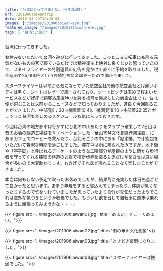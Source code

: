 ```yaml
---
title: "台湾に行ってきました。（今年2回目）"
url: /201906taiwantrip
date: 2019-06-29T12:43:03
images: ["/images/201906taiwan-eye.jpg"]
featured_image: "/images/201906taiwan-eye.jpg"
tags: [ "台湾","旅行" ]
---
```


台湾に行ってきました。

お休みをいただいて台湾へ遊びに行ってきました。このところ自転車にも乗る元気がないものの家で寝ているだけでは精神衛生上絶対に良くないと思っていたので、スタイフライヤーの特別運賃の広告を見かけて直ぐに予約を取りました。税金込みで25,000円というお値打ちな金額だったので助かりました。
<!--more-->



スターフライヤーは以前から気になっていた航空会社で他の航空会社とは違いボディは黒く、シートはレザーで統一されており、シートピッチは広めで程よいサービスなどが好評で顧客満足度No.1を誇る福岡を拠点とした航空会社です。台北便が飛ぶことは以前からニュースなどで知っておりましたが、運良く今回乗ることができました。中部発8：30→桃園着10:40、桃園発18:10→中部着22:05とガッツリと台湾を楽しめるスケジュールも気に入っております。



今回は台湾の地方都市は行かずに台北の中山あたりをプラプラ散策して2日目は昔のお酒の醸造工場跡をリノベーションした「華山1914文化創意產業園區」にあるカフェでコーヒーを飲んだり、台北そごうの中にある「點水樓」で小籠包をいただいて贅沢な時間を過ごしました。滞在中は雨に降られたのですが、地下街や「亭子脚」と呼ばれるアーケードのような二階部分が屋根のように雨から歩行者を守ってくれる建物の構造のお陰で横断歩道を渡るときだけ傘をさせば良い場合が多いので大変助かります。おかげでそれほど濡れることなく楽しむことができました。



本当は何もしない予定で取ったお休みでしたが、結果的に充実した休日を過ごせて良かったと思います。あまり無理をすると寝込んでしまったり、体調が悪くなったりするので気をつけていましたが思っていたより自分が元気だったようでこれは意外な気づきというか収穫でした。もう少し欲を出して自転車に週末は乗れるように頑張ってみようかな・・・。




{{< figure src="../images/201906taiwan01.jpg" title="あまい。すごーくあまい。">}}
  
{{< figure src="../images/201906taiwan02.jpg" title="雨の華山文化創区">}}
  
{{< figure src="../images/201906taiwan03.jpg" title="ときどき豪雨になりました。">}}
  
{{< figure src="../images/201906taiwan04.jpg" title="スターフライヤーは快適でした。">}}
  